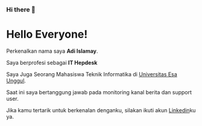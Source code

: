 ### Hi there 👋

# Hello Everyone! 

Perkenalkan nama saya **Adi Islamay**.

Saya berprofesi sebagai **IT Hepdesk** 

Saya Juga Seorang Mahasiswa Teknik Informatika di [Universitas Esa Unggul](https://www.esaunggul.ac.id).

Saat ini saya bertanggung jawab pada monitoring kanal berita dan support user.

Jika kamu tertarik untuk berkenalan denganku, silakan ikuti akun [Linkedin](https://www.linkedin.com/in/adiislamayvm/)ku ya.



